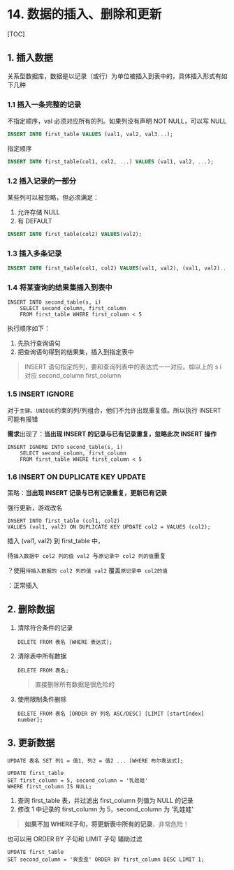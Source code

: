 # 14. 数据的插入、删除和更新

[TOC]



## 1. 插入数据

关系型数据库，数据是以记录（或行）为单位被插入到表中的，具体插入形式有如下几种

### 1.1 插入一条完整的记录

不指定顺序，val 必须对应所有的列。如果列没有声明 NOT NULL，可以写 NULL

```sql
INSERT INTO first_table VALUES (val1, val2, val3...);
```

指定顺序

```sql
INSERT INTO first_table(col1, col2, ...) VALUES (val1, val2, ...);
```



### 1.2 插入记录的一部分

某些列可以被忽略，但必须满足：

1. 允许存储 NULL
2. 有 DEFAULT

```sql
INSERT INTO first_table(col2) VALUES(val2);
```



### 1.3 插入多条记录

```sql
INSERT INTO first_table(col1, col2) VALUES(val1, val2), (val1, val2)....;
```



### 1.4 将某查询的结果集插入到表中

```mysql
INSERT INTO second_table(s, i) 
	SELECT second_column, first_column 
	FROM first_table WHERE first_column < 5
```

执行顺序如下：

1. 先执行查询语句
2. 把查询语句得到的结果集，插入到指定表中

> INSERT 语句指定的列，要和查询列表中的表达式一一对应。如以上的 s i 对应 second_column first_column



### 1.5 INSERT IGNORE

对于`主键`、`UNIQUE`约束的列/列组合，他们不允许出现重复值。所以执行 INSERT 可能有报错

**需求**出现了：**当出现 INSERT 的记录与已有记录重复，忽略此次 INSERT 操作**

```mysql
INSERT IGNORE INTO second_table(s, i) 
	SELECT second_column, first_column 
	FROM first_table WHERE first_column < 5
```



### 1.6 INSERT ON DUPLICATE KEY UPDATE

策略：**当出现 INSERT 记录与已有记录重复，更新已有记录**

强行更新，游戏改名

```mysql
INSERT INTO first_table (col1, col2) 
VALUES (val1, val2) ON DUPLICATE KEY UPDATE col2 = VALUES (col2);
```

插入 (val1, val2) 到 first_table 中，

待`插入数据中 col2 列的值 val2 `与`原记录中 col2 列的值`重复

？使用`待插入数据的 col2 列的值 val2` 覆盖`原记录中 col2的值`

：正常插入





## 2. 删除数据

1. 清除符合条件的记录

   ```mysql
   DELETE FROM 表名 [WHERE 表达式];
   ```

2. 清除表中所有数据

   ```mysql
   DELETE FROM 表名;
   ```

   > 直接删除所有数据是很危险的

3. 使用限制条件删除

   ```mysql
   DELETE FROM 表名 [ORDER BY 列名 ASC/DESC] [LIMIT [startIndex] number];
   ```

   



## 3. 更新数据

```mysql
UPDATE 表名 SET 列1 = 值1, 列2 = 值2 ... [WHERE 布尔表达式];
```

```mysql
UPDATE first_table 
SET first_column = 5, second_column = '乳娃娃' 
WHERE first_column IS NULL;
```

1. 查询 first_table 表，并过滤出 first_column 列值为 NULL 的记录
2. 修改 1 中记录的 first_column 为 5，second_column 为 '乳娃娃'

> **如果不加 WHERE子句，将更新表中所有的记录**，非常危险！



也可以用 ORDER BY 子句和 LIMIT 子句 辅助过滤

```mysql
UPDATE first_table 
SET second_column = '爽歪歪' ORDER BY first_column DESC LIMIT 1;
```
































